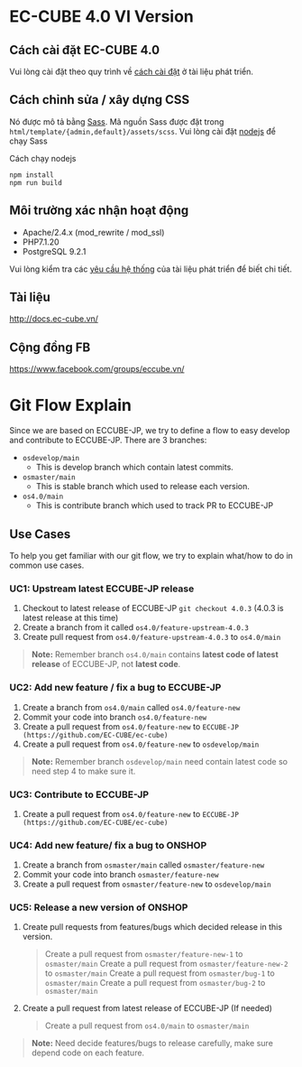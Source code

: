 # EC-CUBE 4.0 VI Version

## Cách cài đặt EC-CUBE 4.0

Vui lòng cài đặt theo quy trình về [cách cài đặt](http://docs.ec-cube.vn/?p=253) ở tài liệu phát triển.

## Cách chỉnh sửa / xây dựng CSS

Nó được mô tả bằng [Sass](http://sass-lang.com).
Mã nguồn Sass được đặt trong `html/template/{admin,default}/assets/scss`.
Vui lòng cài đặt [nodejs](https://nodejs.org/en/) để chạy Sass

Cách chạy nodejs

```shell
npm install
npm run build
```

## Môi trường xác nhận hoạt động

* Apache/2.4.x (mod_rewrite / mod_ssl)
* PHP7.1.20
* PostgreSQL 9.2.1   

Vui lòng kiểm tra các [yêu cầu hệ thống](http://docs.ec-cube.vn/?p=80) của tài liệu phát triển để biết chi tiết.

## Tài liệu
http://docs.ec-cube.vn/

## Cộng đồng FB
https://www.facebook.com/groups/eccube.vn/

# Git Flow Explain

Since we are based on ECCUBE-JP, we try to define a flow to easy develop and contribute to ECCUBE-JP. 
There are 3 branches:
 - `osdevelop/main` 
	 - This is develop branch which contain latest commits.
 - `osmaster/main` 
	 - This is stable branch which used to release each version.
 - `os4.0/main`
	 - This is contribute branch which used to track PR to ECCUBE-JP

## Use Cases

To help you get familiar with our git flow, we try to explain what/how to do in common use cases.
### UC1: Upstream latest ECCUBE-JP release
1. Checkout to latest release of ECCUBE-JP `git checkout 4.0.3` (4.0.3 is latest release at this time)
2. Create a branch from it called `os4.0/feature-upstream-4.0.3`
3. Create pull request from `os4.0/feature-upstream-4.0.3` to `os4.0/main`
> **Note:** Remember branch `os4.0/main` contains **latest code of latest release** of ECCUBE-JP, not **latest code**.

### UC2: Add new feature / fix a bug to ECCUBE-JP

1. Create a branch from `os4.0/main` called `os4.0/feature-new`
2. Commit your code into branch `os4.0/feature-new`
3. Create a pull request from `os4.0/feature-new` to `ECCUBE-JP (https://github.com/EC-CUBE/ec-cube)`
4. Create a pull request from `os4.0/feature-new` to `osdevelop/main` 
> **Note:** Remember branch `osdevelop/main` need contain latest code so need step 4 to make sure it.

### UC3: Contribute to ECCUBE-JP
1. Create a pull request from `os4.0/feature-new` to `ECCUBE-JP (https://github.com/EC-CUBE/ec-cube)`

### UC4: Add new feature/ fix a bug to ONSHOP 
1. Create a branch from `osmaster/main` called `osmaster/feature-new`
2. Commit your code into branch `osmaster/feature-new`
3. Create a pull request from `osmaster/feature-new` to `osdevelop/main`

### UC5: Release a new version of ONSHOP
1. Create pull requests from features/bugs which decided release in this version.
    > Create a pull request from `osmaster/feature-new-1` to `osmaster/main`
Create a pull request from `osmaster/feature-new-2` to `osmaster/main`
Create a pull request from `osmaster/bug-1` to `osmaster/main`
Create a pull request from `osmaster/bug-2` to `osmaster/main`
2. Create a pull request from latest release of ECCUBE-JP (If needed) 
	 > Create a pull request from `os4.0/main` to `osmaster/main`
> **Note:** Need decide features/bugs to release carefully, make sure depend code on each feature. 	 
